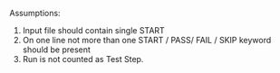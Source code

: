 

Assumptions:
1. Input file should contain single START
2. On one line not more than one START / PASS/ FAIL / SKIP keyword should be present
3. Run is not counted as Test Step. 